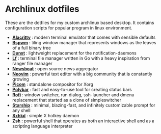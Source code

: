 # Archlinux dotfiles

These are the dotfiles for my custom archlinux based desktop. It contains configuration scripts for popular program in linux environment.

- **[Alacritty](https://github.com/alacritty/alacritty)** : modern terminal emulator that comes with sensible defaults
- **[Bspwm](https://github.com/baskerville/bspwm)** : tiling window manager that represents windows as the leaves of a full binary tree
- **[Dunst](https://dunst-project.org/)** : lightweight replacement for the notification-daemons
- **[Lf](https://github.com/gokcehan/lf)** : terminal file manager written in Go with a heavy inspiration from ranger file manager
- **[Newsboat](https://newsboat.org/)** : open source news aggregator
- **[Neovim](https://github.com/neovim/neovim)** : powerful text editor with a big community that is constantly growing
- **[Picom](https://github.com/yshui/picom)** : standalone compositor for Xorg
- **[Polybar](https://github.com/polybar/polybar)** : fast and easy-to-use tool for creating status bars
- **[Rofi](https://github.com/davatorium/rofi)** : window switcher, run dialog, ssh-launcher and dmenu replacement that started as a clone of simpleswitcher
- **[Starship](https://github.com/starship/starship)** : minimal, blazing-fast, and infinitely customizable prompt for any shell
- **[Sxhkd](https://github.com/baskerville/sxhkd)** : simple X hotkey daemon
- **[Zsh](https://www.zsh.org/)** : powerful shell that operates as both an interactive shell and as a scripting language interpreter
